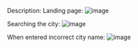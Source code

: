 Description:
Landing page:
![image](https://github.com/manthan1912/weather-app/assets/47247808/062a8e28-8904-481c-ab0e-fc2dfed95c5d)

Searching the city:
![image](https://github.com/manthan1912/weather-app/assets/47247808/57acf172-96da-4877-bb6e-a6d57172608b)

When entered incorrect city name:
![image](https://github.com/manthan1912/weather-app/assets/47247808/205d3c45-dc15-4b11-8119-e56238bc4be6)


